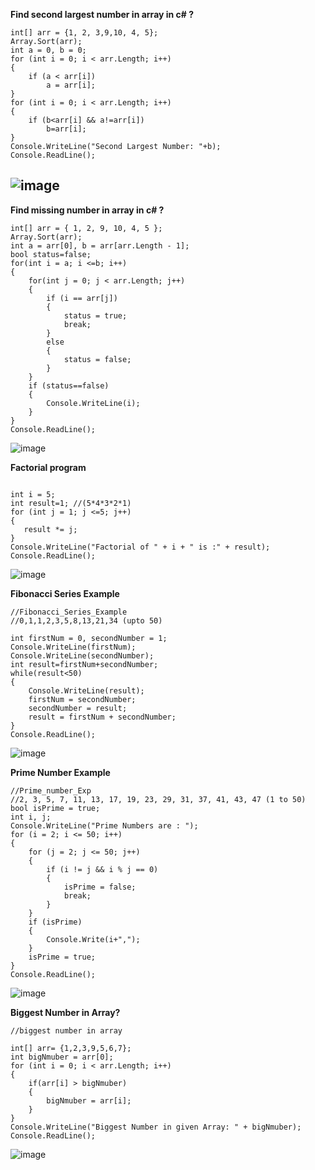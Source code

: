 **Find second largest number in array in c# ?**
```
int[] arr = {1, 2, 3,9,10, 4, 5};
Array.Sort(arr);
int a = 0, b = 0;
for (int i = 0; i < arr.Length; i++)
{
    if (a < arr[i])
        a = arr[i];
}
for (int i = 0; i < arr.Length; i++)
{
    if (b<arr[i] && a!=arr[i])
        b=arr[i];
}
Console.WriteLine("Second Largest Number: "+b);
Console.ReadLine();
```
![image](https://github.com/user-attachments/assets/70d72cab-d606-4c3e-9e92-1b687a11a1af)
-------------------------------------------------------------------------------------------------------------------------------
**Find missing number in array in c# ?**
```
int[] arr = { 1, 2, 9, 10, 4, 5 };
Array.Sort(arr);
int a = arr[0], b = arr[arr.Length - 1];
bool status=false;
for(int i = a; i <=b; i++)
{
    for(int j = 0; j < arr.Length; j++)
    {
        if (i == arr[j])
        {
            status = true;
            break;
        }
        else
        {
            status = false;
        }
    }
    if (status==false)
    {
        Console.WriteLine(i);
    }
}
Console.ReadLine();
```
![image](https://github.com/user-attachments/assets/96af222b-4f10-4d4d-8678-520e02a76c68)


**Factorial program**
 ```

int i = 5;
int result=1; //(5*4*3*2*1)
for (int j = 1; j <=5; j++)
{
    result *= j;
}
Console.WriteLine("Factorial of " + i + " is :" + result);
Console.ReadLine();

```
![image](https://github.com/user-attachments/assets/45d31d85-8d23-47e6-b749-8a21fb44f809)

**Fibonacci Series Example**
```
//Fibonacci_Series_Example
//0,1,1,2,3,5,8,13,21,34 (upto 50)

int firstNum = 0, secondNumber = 1;
Console.WriteLine(firstNum);
Console.WriteLine(secondNumber);
int result=firstNum+secondNumber;
while(result<50)
{
    Console.WriteLine(result);
    firstNum = secondNumber;
    secondNumber = result;
    result = firstNum + secondNumber;
}
Console.ReadLine();

```
![image](https://github.com/user-attachments/assets/fa488c7c-4e4d-456e-8eb8-0c1c88af71ec)

**Prime Number Example**
```
//Prime_number_Exp
//2, 3, 5, 7, 11, 13, 17, 19, 23, 29, 31, 37, 41, 43, 47 (1 to 50)
bool isPrime = true;
int i, j;
Console.WriteLine("Prime Numbers are : ");
for (i = 2; i <= 50; i++)
{
    for (j = 2; j <= 50; j++)
    {
        if (i != j && i % j == 0)
        {
            isPrime = false;
            break;
        }
    }
    if (isPrime)
    {
        Console.Write(i+",");
    }
    isPrime = true;
}
Console.ReadLine();

```
![image](https://github.com/user-attachments/assets/e9a31400-82c6-4c51-976f-01ba438509ee)

**Biggest Number in Array?**
```
//biggest number in array

int[] arr= {1,2,3,9,5,6,7};
int bigNmuber = arr[0];
for (int i = 0; i < arr.Length; i++)
{
    if(arr[i] > bigNmuber)
    {
        bigNmuber = arr[i];
    }
}
Console.WriteLine("Biggest Number in given Array: " + bigNmuber);
Console.ReadLine();
```
![image](https://github.com/user-attachments/assets/2817053a-54d1-485e-98f0-700bc27c55ca)




